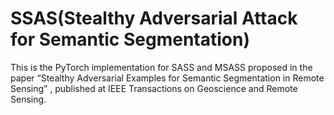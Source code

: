 # SSAS(Stealthy Adversarial Attack for Semantic Segmentation)
 This is the PyTorch implementation for SASS and MSASS proposed in the paper “Stealthy Adversarial Examples for Semantic Segmentation in Remote Sensing” , published at IEEE Transactions on Geoscience and Remote Sensing. 
